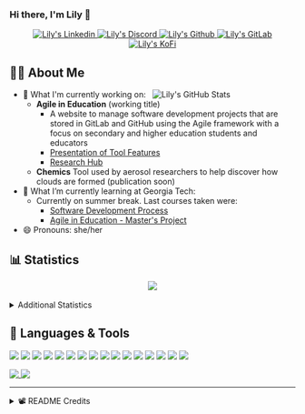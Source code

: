### Hi there, I'm Lily 👋

<p align="center">
  <a href="https://www.linkedin.com/in/lily-romano/">
    <img alt="Lily's Linkedin" src="https://img.shields.io/badge/linkedin-%230077B5.svg?&style=for-the-badge&logo=linkedin&logoColor=white" />
  </a>
  <a href="https://discordapp.com/users/Lilyheart#4493">
    <img alt="Lily's Discord" src="https://img.shields.io/badge/Discord-7289DA?style=for-the-badge&logo=discord&logoColor=white" />
  </a>
  <a href="https://github.com/Lilyheart">
    <img alt="Lily's Github" src="https://img.shields.io/badge/GitHub-100000?style=for-the-badge&logo=github&logoColor=white" />
  </a>
  <a href="https://gitlab.com/Lilyheart">
    <img alt="Lily's GitLab" src="https://img.shields.io/badge/GitLab-330F63?style=for-the-badge&logo=gitlab&logoColor=white" />
  </a>
  <a href="https://ko-fi.com/lilyheart">
    <img alt="Lily's KoFi" src="https://img.shields.io/badge/Ko--fi-F16061?style=for-the-badge&logo=ko-fi&logoColor=white" />
  </a>
  </p>

## 👩‍💻 About Me

<img align=right width="50%" alt="Lily's GitHub Stats" src="https://github-readme-stats.vercel.app/api?username=Lilyheart&count_private=true&hide_border=true&show_icons=true&bg_color=FFFFFF&title_color=32698E&text_color=282828&icon_color=32698E"/>

- 🔭 What I'm currently working on:
  - **Agile in Education** (working title)
    - A website to manage software development projects that are stored in GitLab and GitHub using the Agile framework with a focus on secondary and higher education students and educators
    - [Presentation of Tool Features](https://docs.google.com/presentation/d/e/2PACX-1vSubB45pASb1BmJT2jhvztXWEq524hb3XJwwAo7dNLexVDymk_E-jpLEcToVUKAQfqgZ0GHrPXcim5w/pub)
    - [Research Hub](https://agileineducation.notion.site/)
  - **Chemics** Tool used by aerosol researchers to help discover how clouds are formed (publication soon)
- 🌱 What I’m currently learning at Georgia Tech:
  - Currently on summer break.  Last courses taken were:
    - [Software Development Process](https://omscs.gatech.edu/cs-6300-software-development-process)
    - [Agile in Education - Master's Project](https://agileineducation.notion.site/)
- 😄 Pronouns: she/her

## 📊 Statistics

<p align="center">
  <img alig src="https://github-profile-trophy.vercel.app/?username=Lilyheart&theme=nord&margin-w=15&margin-h=15&no-frame=true&rank=SECRET,SSS,SS,S,AAA,AA,A" />
</p>

<details><summary>Additional Statistics</summary>

<!--START_SECTION:waka-->
![Code Time](http://img.shields.io/badge/Code%20Time-0%20secs-blue)

![Profile Views](http://img.shields.io/badge/Profile%20Views-2-orange)

![Lines of code](https://img.shields.io/badge/From%20Hello%20World%20I%27ve%20Written--291%20Thousand%20lines%20of%20code-blue)

**📊 My GitHub data** 

```text
🏆 6 contributions in 2022

📦 206.9 kB used in GitHub's storage 

📜 20 Public Repositories 

🔑 27 Private Repositories  
 > 
**I'm an early 🐤** 

```text
🌞 Morning    239 commits    ██████░░░░░░░░░░░░░░░░░░░   27.31% 
🌆 Daytime    354 commits    ██████████░░░░░░░░░░░░░░░   40.46% 
🌃 Evening    256 commits    ███████░░░░░░░░░░░░░░░░░░   29.26% 
🌙 Night      26 commits     ░░░░░░░░░░░░░░░░░░░░░░░░░   2.97%

```
📅 **I'm most productive on Friday** 

```text
Monday       145 commits    ████░░░░░░░░░░░░░░░░░░░░░   16.57% 
Tuesday      98 commits     ██░░░░░░░░░░░░░░░░░░░░░░░   11.2% 
Wednesday    145 commits    ████░░░░░░░░░░░░░░░░░░░░░   16.57% 
Thursday     93 commits     ██░░░░░░░░░░░░░░░░░░░░░░░   10.63% 
Friday       198 commits    █████░░░░░░░░░░░░░░░░░░░░   22.63% 
Saturday     93 commits     ██░░░░░░░░░░░░░░░░░░░░░░░   10.63% 
Sunday       103 commits    ███░░░░░░░░░░░░░░░░░░░░░░   11.77%

```


📊 **This week I spent my time on** 

```text
⌚︎ Time Zone: America/New_York

💬 Programming Languages: 
Bash                     2 mins              ██████████████░░░░░░░░░░░   55.8% 
JavaScript               1 min               ████████░░░░░░░░░░░░░░░░░   33.57% 
Markdown                 0 secs              ██░░░░░░░░░░░░░░░░░░░░░░░   9.78% 
JSON                     0 secs              ░░░░░░░░░░░░░░░░░░░░░░░░░   0.86% 
desktop                  0 secs              ░░░░░░░░░░░░░░░░░░░░░░░░░   0.0%

🔥 Editors: 
VS Code                  2 mins              █████████████░░░░░░░░░░░░   53.06% 
Vim                      2 mins              ███████████░░░░░░░░░░░░░░   46.94%

🐱‍💻 Projects: 
.dotfiles                2 mins              ████████████░░░░░░░░░░░░░   50.41% 
AIE                      1 min               ████████░░░░░░░░░░░░░░░░░   32.47% 
Unknown Project          0 secs              ██░░░░░░░░░░░░░░░░░░░░░░░   11.24% 
Second Brain             0 secs              █░░░░░░░░░░░░░░░░░░░░░░░░   5.87%

💻 Operating System: 
Mac                      4 mins              ███████████████████████░░   94.61% 
Linux                    0 secs              █░░░░░░░░░░░░░░░░░░░░░░░░   5.39%

```

**💻 I mostly code in JavaScript** 

```text
JavaScript               14 repos            ████████░░░░░░░░░░░░░░░░░   33.33% 
Java                     7 repos             ████░░░░░░░░░░░░░░░░░░░░░   16.67% 
HTML                     6 repos             ███░░░░░░░░░░░░░░░░░░░░░░   14.29% 
Python                   4 repos             ██░░░░░░░░░░░░░░░░░░░░░░░   9.52% 
Shell                    2 repos             █░░░░░░░░░░░░░░░░░░░░░░░░   4.76%

```


**Timeline**

![Chart not found](https://raw.githubusercontent.com/Lilyheart/Lilyheart/main/charts/bar_graph.png) 


 Last Updated on 12/06/2022 08:22:21 UTC
<!--END_SECTION:waka-->
</details>

## 💬 Languages & Tools

<!-- https://simpleicons.org/ -->

![](https://img.shields.io/badge/OS-Linux-informational?style=flat&logo=linux&logoColor=white&color=32698E)
![](https://img.shields.io/badge/Editor-Atom-informational?style=flat&logo=Atom&logoColor=white&color=32698E)
![](https://img.shields.io/badge/Editor-VCS-informational?style=flat&logo=Visual-Studio&logoColor=white&color=32698E)
![](https://img.shields.io/badge/Code-Java-informational?style=flat&logo=java&logoColor=white&color=32698E)
![](https://img.shields.io/badge/Code-Javascript-informational?style=flat&logo=javascript&logoColor=white&color=32698E)
![](https://img.shields.io/badge/Code-Typescript-informational?style=flat&logo=typescript&logoColor=white&color=32698E)
![](https://img.shields.io/badge/Code-SASS-informational?style=flat&logo=Sass&logoColor=white&color=32698E)
![](https://img.shields.io/badge/Code-SCSS-informational?style=flat&logo=Sass&logoColor=white&color=32698E)
![](https://img.shields.io/badge/Code-Postcss-informational?style=flat&logo=Postcss&logoColor=white&color=32698E)
![](https://img.shields.io/badge/Code-Bootstrap-informational?style=flat&logo=Bootstrap&logoColor=white&color=32698E)
![](https://img.shields.io/badge/Code-Angular-informational?style=flat&logo=Angular&logoColor=white&color=32698E)
![](https://img.shields.io/badge/Code-Webpack-informational?style=flat&logo=Webpack&logoColor=white&color=32698E)
![](https://img.shields.io/badge/Code-Markdown-informational?style=flat&logo=Markdown&logoColor=white&color=32698E)
![](https://img.shields.io/badge/Code-Python-informational?style=flat&logo=python&logoColor=white&color=32698E)
![](https://img.shields.io/badge/Shell-Bash-informational?style=flat&logo=gnu-bash&logoColor=white&color=32698E)
![](https://img.shields.io/badge/VCS-Git-informational?style=flat&logo=git&logoColor=white&color=32698E)

<a href="#">
  <img align="top" max-width="49%" src="https://github-readme-stats.vercel.app/api/top-langs/?username=Lilyheart&hide_border=true&bg_color=FFFFFF&title_color=32698E&text_color=282828&icon_color=32698E&layout=compact" />
</a>
<a href="#">
  <img align="top" max-width="50%" src="https://github-readme-stats.vercel.app/api/wakatime?username=Lily&hide_border=true&bg_color=FFFFFF&title_color=32698E&text_color=282828&icon_color=32698E" />
</a>


----

<details><summary>📽️ README Credits</summary>

- [Badges 4 README](https://github.com/alexandresanlim/Badges4-README.md-Profile)
- [GitHub Readme Stats](https://github.com/anuraghazra/github-readme-stats)
- [GitHub Readme Streak Stats](https://github.com/DenverCoder1/github-readme-streak-stats)
- [Waka Readme Stats](https://github.com/anmol098/waka-readme-stats)
- [Sheilds.io](https://shields.io/)

</details>
